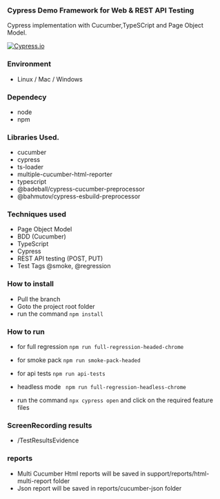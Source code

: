 ### Cypress Demo Framework for Web & REST API Testing

Cypress implementation with Cucumber,TypeSCript and Page Object Model.

[![Cypress.io](https://img.shields.io/badge/tested%20with-Cypress-04C38E.svg)](https://www.cypress.io/)

### Environment
- Linux / Mac / Windows

### Dependecy
- node 
- npm

### Libraries Used.
- cucumber
- cypress
- ts-loader
- multiple-cucumber-html-reporter
- typescript
- @badeball/cypress-cucumber-preprocessor
- @bahmutov/cypress-esbuild-preprocessor
   
### Techniques used
- Page Object Model
- BDD (Cucumber)
- TypeScript
- Cypress
- REST API testing (POST, PUT)
- Test Tags @smoke, @regression 

### How to install
- Pull the branch
- Goto the project root folder 
- run the command ```npm install```

### How to run

- for full regression  ```npm run full-regression-headed-chrome```

- for smoke  pack  ```npm run smoke-pack-headed```

- for api tests ```npm run api-tests```

- headless mode  ``` npm run full-regression-headless-chrome```

- run the command ```npx cypress open``` and click on the required feature files

### ScreenRecording results

- /TestResultsEvidence

### reports

- Multi Cucumber Html reports will be saved in support/reports/html-multi-report folder  
- Json report will be saved in reports/cucumber-json folder

